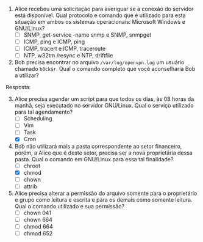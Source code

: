 
1. Alice recebeu uma solicitação para averiguar se a conexão do servidor está disponível. Qual protocolo e comando que é utilizado para esta situação em ambos os sistemas operacionais: Microsoft Windows e GNU/Linux?
   * [ ] SNMP, get-service -name snmp e SNMP, snmpget
   * [ ] ICMP, ping e ICMP, ping
   * [ ] ICMP, tracert e ICMP, traceroute
   * [ ] NTP, w32tm /resync e NTP, driftfile

2. Bob precisa encontrar no arquivo `/var/log/openvpn.log` um usuário chamado `h0ck$r`. Qual o comando completo que você aconselharia Bob a utilizar?

Resposta: 

3. Alice precisa agendar um script para que todos os dias, às 08 horas da manhã, seja executado no servidor GNU/Linux. Qual o serviço utilizado para tal agendamento?
   * [ ] Scheduling
   * [ ] Vim
   * [ ] Task
   * [x] Cron

4. Bob não utilizará mais a pasta correspondente ao setor financeiro, porém, a Alice que é deste setor, precisa ser a nova proprietária dessa pasta. Qual o comando em GNU/Linux para essa tal finalidade?
   * [ ] chroot
   * [x] chmod
   * [ ] chown
   * [ ] attrib

5. Alice precisa alterar a permissão do arquivo somente para o proprietário e grupo como leitura e escrita e para os demais como somente leitura. Qual o comando utilizado e sua permissão?
   * [ ] chown 041
   * [ ] chown 664
   * [ ] chmod 664
   * [ ] chmod 652
